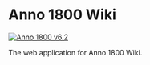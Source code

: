 # Anno 1800 Wiki

[![Anno 1800 v6.2](https://img.shields.io/badge/Anno%201800-v6.2-%238971a2?style=flat-square)](https://www.anno-union.com/en/union-update-into-the-new-year-with-gu6-2/)

The web application for Anno 1800 Wiki.

